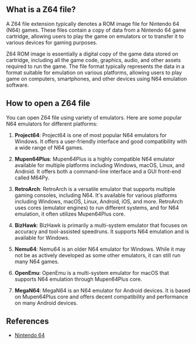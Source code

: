 ## What is a Z64 file?

A Z64 file extension typically denotes a ROM image file for Nintendo 64 (N64) games. These files contain a copy of data from a Nintendo 64 game cartridge, allowing users to play the game on emulators or to transfer it to various devices for gaming purposes.

Z64 ROM image is essentially a digital copy of the game data stored on cartridge, including all the game code, graphics, audio, and other assets required to run the game. The file format typically represents the data in a format suitable for emulation on various platforms, allowing users to play game on computers, smartphones, and other devices using N64 emulation software.

## How to open a Z64 file

You can open Z64 file using variety of emulators. Here are some popular N64 emulators for different platforms:

1.  **Project64**: Project64 is one of most popular N64 emulators for Windows. It offers a user-friendly interface and good compatibility with a wide range of N64 games.
    
2.  **Mupen64Plus**: Mupen64Plus is a highly compatible N64 emulator available for multiple platforms including Windows, macOS, Linux, and Android. It offers both a command-line interface and a GUI front-end called M64Py.
    
3.  **RetroArch**: RetroArch is a versatile emulator that supports multiple gaming consoles, including N64. It's available for various platforms including Windows, macOS, Linux, Android, iOS, and more. RetroArch uses cores (emulator engines) to run different systems, and for N64 emulation, it often utilizes Mupen64Plus core.
    
4.  **BizHawk**: BizHawk is primarily a multi-system emulator that focuses on accuracy and tool-assisted speedruns. It supports N64 emulation and is available for Windows.
    
5.  **Nemu64**: Nemu64 is an older N64 emulator for Windows. While it may not be as actively developed as some other emulators, it can still run many N64 games.
    
6.  **OpenEmu**: OpenEmu is a multi-system emulator for macOS that supports N64 emulation through Mupen64Plus core.
    
7.  **MegaN64**: MegaN64 is an N64 emulator for Android devices. It is based on Mupen64Plus core and offers decent compatibility and performance on many Android devices.

## References
* [Nintendo 64](https://en.wikipedia.org/wiki/Nintendo_64)

